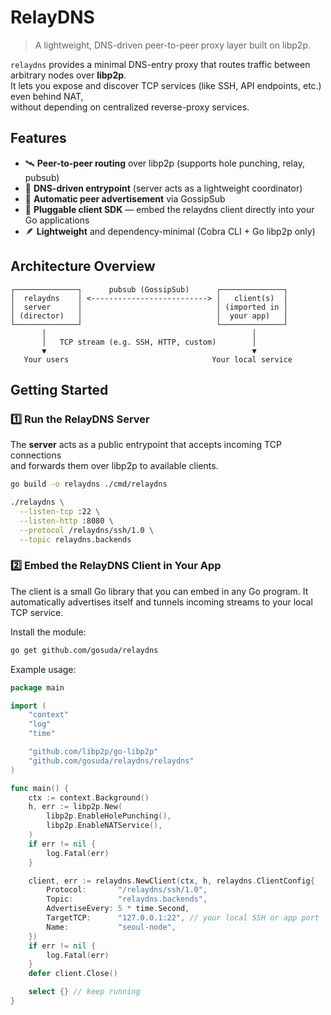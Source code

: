 # RelayDNS
> A lightweight, DNS-driven peer-to-peer proxy layer built on libp2p.

`relaydns` provides a minimal DNS-entry proxy that routes traffic between arbitrary nodes over **libp2p**.  
It lets you expose and discover TCP services (like SSH, API endpoints, etc.) even behind NAT,  
without depending on centralized reverse-proxy services.

## Features

- 🛰 **Peer-to-peer routing** over libp2p (supports hole punching, relay, pubsub)
- 🧩 **DNS-driven entrypoint** (server acts as a lightweight coordinator)
- 🔄 **Automatic peer advertisement** via GossipSub
- 🔌 **Pluggable client SDK** — embed the relaydns client directly into your Go applications
- 🪶 **Lightweight** and dependency-minimal (Cobra CLI + Go libp2p only)

## Architecture Overview

```
┌──────────────┐      pubsub (GossipSub)      ┌──────────────┐
│  relaydns    │ <--------------------------> │   client(s)  │
│  server      │                              │ (imported in │
│ (director)   │                              │  your app)   │
└──────────────┘                              └──────────────┘
       │                                              │
       │   TCP stream (e.g. SSH, HTTP, custom)        │
       ▼                                              ▼
   Your users                                Your local service
```

## Getting Started

### 1️⃣ Run the RelayDNS Server

The **server** acts as a public entrypoint that accepts incoming TCP connections  
and forwards them over libp2p to available clients.

```bash
go build -o relaydns ./cmd/relaydns

./relaydns \
  --listen-tcp :22 \
  --listen-http :8080 \
  --protocol /relaydns/ssh/1.0 \
  --topic relaydns.backends
```

### 2️⃣ Embed the RelayDNS Client in Your App

The client is a small Go library that you can embed in any Go program.
It automatically advertises itself and tunnels incoming streams to your local TCP service.

Install the module:
```bash
go get github.com/gosuda/relaydns
```

Example usage:
```go
package main

import (
    "context"
    "log"
    "time"

    "github.com/libp2p/go-libp2p"
    "github.com/gosuda/relaydns/relaydns"
)

func main() {
    ctx := context.Background()
    h, err := libp2p.New(
        libp2p.EnableHolePunching(),
        libp2p.EnableNATService(),
    )
    if err != nil {
        log.Fatal(err)
    }

    client, err := relaydns.NewClient(ctx, h, relaydns.ClientConfig{
        Protocol:       "/relaydns/ssh/1.0",
        Topic:          "relaydns.backends",
        AdvertiseEvery: 5 * time.Second,
        TargetTCP:      "127.0.0.1:22", // your local SSH or app port
        Name:           "seoul-node",
    })
    if err != nil {
        log.Fatal(err)
    }
    defer client.Close()

    select {} // keep running
}
```